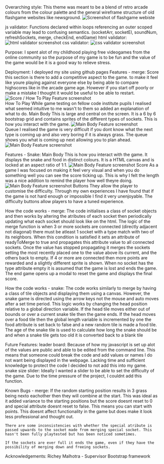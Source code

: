 Overarching style:
    This theme was meant to be a blend of retro arcade colours from the colour palette and the general wireframe structure of old flashgame websites like newsground.
    ![Screenshot of flashgame webiste](https://github.com/JakCrane/js-game/blob/main/readme-content/old-flash-game.PNG)


js validator: 
    Functions declared within loops referencing an outer scoped variable may lead to confusing semantics. (socketArr, socketEl, soundNum, refreshSockets, merge, checkEnd, endGame)
html validator:
    ![html validator screenshot](https://github.com/JakCrane/js-game/blob/main/readme-content/html-checker.PNG)
css validator:
    ![css validator screenshot](https://github.com/JakCrane/js-game/blob/main/readme-content/css-checker.PNG)

Purpose:
    I spent alot of my childhood playing free videogames from the online community so the purpose of my game is to be fun and the value of the game would be it is a good way to relieve stress.

Deployment:
    I deployed my site using github pages
Features - merge:
    Score
        this section is there to add a competitive aspect to the game. to make it feel like youre playing against everyone else by being able to compare highscores like in the arcade game age. However if you start off poorly or make a mistake I thought it would be useful to be able to restart.
    ![Score / How To Play Feature screenshot](https://github.com/JakCrane/js-game/blob/main/readme-content/score-htp.PNG)    
    How To Play
        While game testing on fellow code institute pupils I realised what seemed intuitive to me wasn't to them so added an explanation of what to do.
    Main Body
        This is large and central on the screen. It is a 6 by 6 bootstrap grid and contains sprites of the different types of sockets. This is how you interact with the game. 
    ![Main Body Feature screenshot](https://github.com/JakCrane/js-game/blob/main/readme-content/merge-body.PNG)    
    Queue
        I realised the game is very difficult if you dont know what the next type is coming up and also very boring if it is always grass. The queue shows you what is coming up next allowing you to plan ahead.
    ![Main Body Feature screenshot](https://github.com/JakCrane/js-game/blob/main/readme-content/queue.PNG)     

Features - Snake:
    Main Body
        This  is how you interact with the game. It displays the snake and food in distinct colours. It is a HTML canvas and is locked at an aspect ratio of 1:1.
    ![Main Body Feature screenshot](https://github.com/JakCrane/js-game/blob/main/readme-content/snake-body.PNG)
    Score
        As a game I was focused on making it feel very visual and when you do something well you can see the score ticking up. This is why I felt the length was a nice addition to remind the player how well theyre doing.
    ![Main Body Feature screenshot](https://github.com/JakCrane/js-game/blob/main/readme-content/btn-score.PNG)
    Buttons
        They allow the player to customise the difficulty. Through my own experiences I have found that if the game is not hard enough or impossible I find it very unenjoyable. The difficulty buttons allow players to have a tuned experience.
    
How the code works - merge:
    The code initialises a class of socket objects and then works by altering the atributes of each socket then periodically updating what each socket should look like on the html. The logic of the merge function is when 3 or more sockets are connected (directly adjacent not diagonal) there must be atleast 1 socket with a type match with two of its neighbors. When this condition is satisfied it sets an attribute of readyToMerge to true and propagates this attribute value to all connected sockets. Once the value has stopped propagating it merges the sockets setting the most recently placed one to the value above its current, and the others back to empty. If 4 or more are connected then more points are rewarded and a slightly different sprite is shown. When no socket has the type attribute empty it is assumed that the game is lost and ends the game. The end game opens up a modal to reset the game and displays the final score.

How the code works - snake:
    The code works similarly to merge by having a class of tile objects and displaying them using a canvas. However, the snake game is directed using the arrow keys not the mouse and auto moves after a set time period. This logic works by changing the head position relative to a global direction variable. If the head tile moves either out of bounds or over a current snake tile then the game ends. If the head moves over a food tile then the global length variable is incremented by one the food attribute is set back to false and a new random tile is made a food tile. The age of the snake tile is used to calculate how long the snake should be and when a snake tile gets too old it is converted back to a blank tile

Future Features: 
    leader board:
        Because of how my javascript is set up alot of the values are public and able to be edited from the command line. This means that someone could break the code and add values or names I do not want being displayed in the webpage. Lacking time and sufficient knowledge to protect the code I decided to not add this into my game.
    snake size slider:
        Ideally I wanted a slider to be able to set the difficulty of the game. Due to the time pressure of the project, I couldnt add this function.

Known Bugs - merge:
    If the random starting position results in 3 grass being nexto eachother then they will combine at the start. This was ideal as it added variance to the starting positions but the score doesnt reset to 0 and special attribute doesnt reset to false. This means you can start with points. This doesnt affect functionality in the game but does make it look less professional and thought out.
    
    There are some inconsistencies with whether the special atribute is passed upwards to the socket made from merging special socket. This hasn't been fully playtested but has been noticed sometimes.

    If the sockets are ever full it ends the game, even if they have the possibility of merging down and freeing sockets.

Acknowledgements: 
    Richey Malhotra - Supervisor
    Bootstrap framework